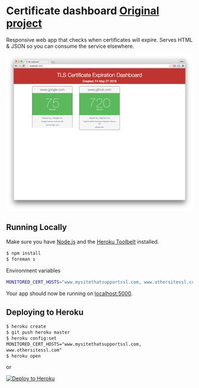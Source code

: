 # Certificate dashboard [Original project](https://github.com/cmrunton/tls-dashboard)

Responsive web app that checks when certificates will expire. Serves HTML & JSON so you can consume the service elsewhere.

![banner](certificate-check.png "Banner app preview")

## Running Locally

Make sure you have [Node.js](http://nodejs.org/) and the [Heroku Toolbelt](https://toolbelt.heroku.com/) installed.

```sh
$ npm install
$ foreman s
```

Environment variables

```sh
MONITORED_CERT_HOSTS="www.mysitethatsupportssl.com, www.othersitessl.com"
```

Your app should now be running on [localhost:5000](http://localhost:5000/).

## Deploying to Heroku

```
$ heroku create
$ git push heroku master
$ heroku config:set MONITORED_CERT_HOSTS="www.mysitethatsupportssl.com, www.othersitessl.com"
$ heroku open
```
or

[![Deploy to Heroku](https://www.herokucdn.com/deploy/button.png)](https://heroku.com/deploy)
